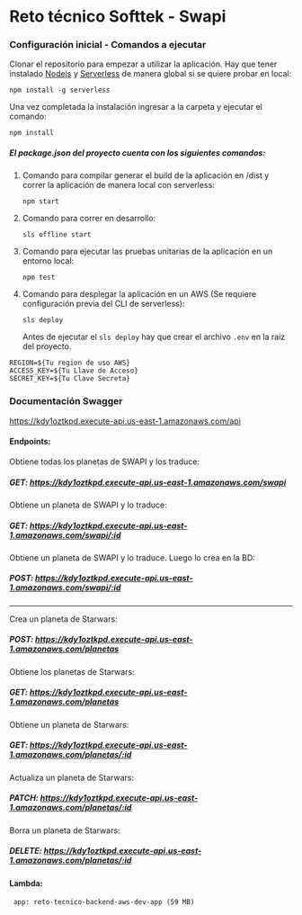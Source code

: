 # Reto técnico Softtek - Swapi

### Configuración inicial - Comandos a ejecutar

Clonar el repositorio para empezar a utilizar la aplicación. Hay que tener instalado [Nodejs](https://nodejs.org/en) y [Serverless](https://www.npmjs.com/package/serverless) de manera global si se quiere probar en local:

```
npm install -g serverless
```

Una vez completada la instalación ingresar a la carpeta y ejecutar el comando:

```
npm install
```

##### El package.json del proyecto cuenta con los siguientes comandos:

1. Comando para compilar generar el build de la aplicación en /dist y correr la aplicación de manera local con serverless:
   ```
   npm start
   ```
2. Comando para correr en desarrollo:
   ```
   sls offline start
   ```
3. Comando para ejecutar las pruebas unitarias de la aplicación en un entorno local:
   ```
   npm test
   ```
4. Comando para desplegar la aplicación en un AWS (Se requiere configuración previa del CLI de serverless):
   ```
   sls deploy
   ```
   Antes de ejecutar el `sls deploy` hay que crear el archivo `.env` en la raiz del proyecto.

```
REGION=${Tu region de uso AWS}
ACCESS_KEY=${Tu Llave de Acceso}
SECRET_KEY=${Tu Clave Secreta}
```

### Documentación Swagger

https://kdy1oztkpd.execute-api.us-east-1.amazonaws.com/api


#### Endpoints:

Obtiene todas los planetas de SWAPI y los traduce:

##### GET: https://kdy1oztkpd.execute-api.us-east-1.amazonaws.com/swapi

Obtiene un planeta de SWAPI y lo traduce:

##### GET: https://kdy1oztkpd.execute-api.us-east-1.amazonaws.com/swapi/:id

Obtiene un planeta de SWAPI y lo traduce. Luego lo crea en la BD:

##### POST: https://kdy1oztkpd.execute-api.us-east-1.amazonaws.com/swapi/:id

---

Crea un planeta de Starwars:

##### POST: https://kdy1oztkpd.execute-api.us-east-1.amazonaws.com/planetas

Obtiene los planetas de Starwars:

##### GET: https://kdy1oztkpd.execute-api.us-east-1.amazonaws.com/planetas

Obtiene un planeta de Starwars:

##### GET: https://kdy1oztkpd.execute-api.us-east-1.amazonaws.com/planetas/:id

Actualiza un planeta de Starwars:

##### PATCH: https://kdy1oztkpd.execute-api.us-east-1.amazonaws.com/planetas/:id

Borra un planeta de Starwars:

##### DELETE: https://kdy1oztkpd.execute-api.us-east-1.amazonaws.com/planetas/:id

#### Lambda:

     app: reto-tecnico-backend-aws-dev-app (59 MB)
